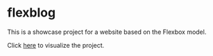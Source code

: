 # flexblog

This is a showcase project for a website based on the Flexbox model.

Click <a href="https://elysaph.github.io/flexblog.github.io/" target=”_blank”>here</a> to visualize the project.
